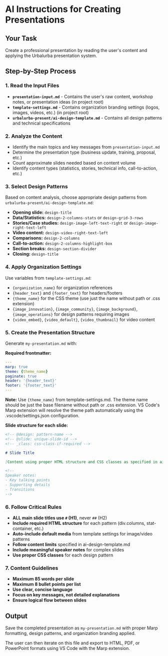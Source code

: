 # AI Instructions for Creating Presentations

## Your Task
Create a professional presentation by reading the user's content and applying the Urbalurba presentation system.

## Step-by-Step Process

### 1. Read the Input Files
- **`presentation-input.md`** - Contains the user's raw content, workshop notes, or presentation ideas (in project root)
- **`template-settings.md`** - Contains organization branding settings (logos, images, videos, etc.) (in project root)
- **`urbalurba-present/ai-design-template.md`** - Contains all design patterns and technical specifications

### 2. Analyze the Content
- Identify the main topics and key messages from `presentation-input.md`
- Determine the presentation type (business update, training, proposal, etc.)
- Count approximate slides needed based on content volume
- Identify content types (statistics, stories, technical info, call-to-action, etc.)

### 3. Select Design Patterns
Based on content analysis, choose appropriate design patterns from `urbalurba-present/ai-design-template.md`:
- **Opening slide:** `design-title`
- **Data/Statistics:** `design-2-columns-stats` or `design-grid-3-rows`
- **Stories/Case studies:** `design-image-left-text-right` or `design-image-right-text-left`
- **Video content:** `design-video-right-text-left`
- **Comparisons:** `design-2-columns`
- **Call-to-action:** `design-2-columns-highlight-box`
- **Section breaks:** `design-section-divider`
- **Closing:** `design-title`

### 4. Apply Organization Settings
Use variables from `template-settings.md`:
- `{organization_name}` for organization references
- `{header_text}` and `{footer_text}` for headers/footers
- `{theme_name}` for the CSS theme (use just the name without path or .css extension)
- `{image_innovation}`, `{image_community}`, `{image_background}`, `{image_operations}` for design patterns requiring images
- `{video_embed}`, `{video_default}`, `{video_thumbnail}` for video content

### 5. Create the Presentation Structure
Generate `my-presentation.md` with:

**Required frontmatter:**
```yaml
---
marp: true
theme: {theme_name}
paginate: true
header: '{header_text}'
footer: '{footer_text}'
---
```

**Note:** Use `{theme_name}` from template-settings.md. The theme name should be just the base filename without path or .css extension. VS Code's Marp extension will resolve the theme path automatically using the .vscode/settings.json configuration.

**Slide structure for each slide:**
```markdown
<!-- @design: pattern-name -->
<!-- @slide: unique-slide-id -->
<!-- _class: css-class-if-required -->

# Slide Title

[Content using proper HTML structure and CSS classes as specified in ai-design-template.md]

<!--
Speaker notes:
- Key talking points
- Supporting details
- Transitions
-->
```

### 6. Follow Critical Rules
- **ALL main slide titles use `#` (H1)**, never `##` (H2)
- **Include required HTML structure** for each pattern (div.columns, stat-container, etc.)
- **Auto-include default media** from template settings for image/video patterns
- **Follow content limits** specified in ai-design-template.md
- **Include meaningful speaker notes** for complex slides
- **Use proper CSS classes** for each design pattern

### 7. Content Guidelines
- **Maximum 85 words per slide**
- **Maximum 8 bullet points per list**
- **Use clear, concise language**
- **Focus on key messages, not detailed explanations**
- **Ensure logical flow between slides**

## Output
Save the completed presentation as `my-presentation.md` with proper Marp formatting, design patterns, and organization branding applied.

The user can then iterate on this file and export to HTML, PDF, or PowerPoint formats using VS Code with the Marp extension.